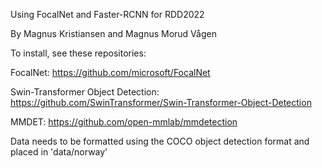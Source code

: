 Using FocalNet and Faster-RCNN for RDD2022

By Magnus Kristiansen and Magnus Morud Vågen 


To install, see these repositories:

FocalNet:
https://github.com/microsoft/FocalNet

Swin-Transformer Object Detection:
https://github.com/SwinTransformer/Swin-Transformer-Object-Detection

MMDET:
https://github.com/open-mmlab/mmdetection

Data needs to be formatted using the COCO object detection format and placed in 'data/norway'

